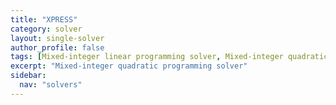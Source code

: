 ```yaml
---
title: "XPRESS"
category: solver
layout: single-solver
author_profile: false
tags: [Mixed-integer linear programming solver, Mixed-integer quadratic programming solver,Mixed-integer second-order cone programming solver]
excerpt: "Mixed-integer quadratic programming solver"
sidebar:
  nav: "solvers"
---
```

